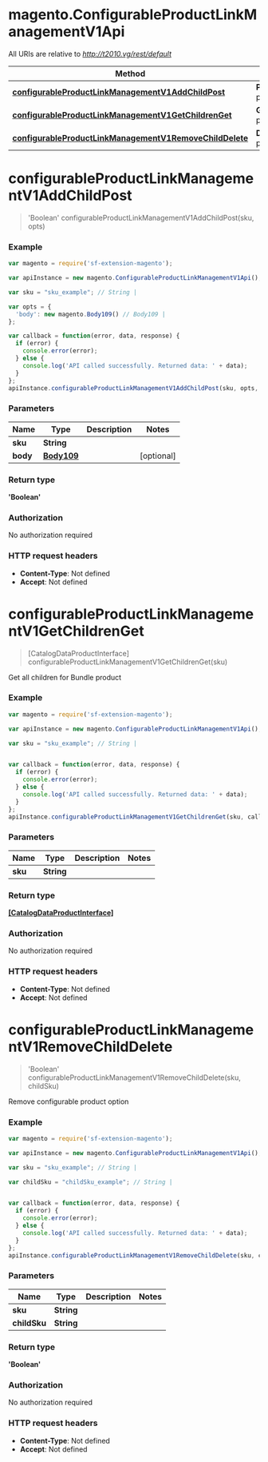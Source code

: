 # magento.ConfigurableProductLinkManagementV1Api

All URIs are relative to *http://t2010.vg/rest/default*

Method | HTTP request | Description
------------- | ------------- | -------------
[**configurableProductLinkManagementV1AddChildPost**](ConfigurableProductLinkManagementV1Api.md#configurableProductLinkManagementV1AddChildPost) | **POST** /V1/configurable-products/{sku}/child | 
[**configurableProductLinkManagementV1GetChildrenGet**](ConfigurableProductLinkManagementV1Api.md#configurableProductLinkManagementV1GetChildrenGet) | **GET** /V1/configurable-products/{sku}/children | 
[**configurableProductLinkManagementV1RemoveChildDelete**](ConfigurableProductLinkManagementV1Api.md#configurableProductLinkManagementV1RemoveChildDelete) | **DELETE** /V1/configurable-products/{sku}/children/{childSku} | 


<a name="configurableProductLinkManagementV1AddChildPost"></a>
# **configurableProductLinkManagementV1AddChildPost**
> &#39;Boolean&#39; configurableProductLinkManagementV1AddChildPost(sku, opts)





### Example
```javascript
var magento = require('sf-extension-magento');

var apiInstance = new magento.ConfigurableProductLinkManagementV1Api();

var sku = "sku_example"; // String | 

var opts = { 
  'body': new magento.Body109() // Body109 | 
};

var callback = function(error, data, response) {
  if (error) {
    console.error(error);
  } else {
    console.log('API called successfully. Returned data: ' + data);
  }
};
apiInstance.configurableProductLinkManagementV1AddChildPost(sku, opts, callback);
```

### Parameters

Name | Type | Description  | Notes
------------- | ------------- | ------------- | -------------
 **sku** | **String**|  | 
 **body** | [**Body109**](Body109.md)|  | [optional] 

### Return type

**&#39;Boolean&#39;**

### Authorization

No authorization required

### HTTP request headers

 - **Content-Type**: Not defined
 - **Accept**: Not defined

<a name="configurableProductLinkManagementV1GetChildrenGet"></a>
# **configurableProductLinkManagementV1GetChildrenGet**
> [CatalogDataProductInterface] configurableProductLinkManagementV1GetChildrenGet(sku)



Get all children for Bundle product

### Example
```javascript
var magento = require('sf-extension-magento');

var apiInstance = new magento.ConfigurableProductLinkManagementV1Api();

var sku = "sku_example"; // String | 


var callback = function(error, data, response) {
  if (error) {
    console.error(error);
  } else {
    console.log('API called successfully. Returned data: ' + data);
  }
};
apiInstance.configurableProductLinkManagementV1GetChildrenGet(sku, callback);
```

### Parameters

Name | Type | Description  | Notes
------------- | ------------- | ------------- | -------------
 **sku** | **String**|  | 

### Return type

[**[CatalogDataProductInterface]**](CatalogDataProductInterface.md)

### Authorization

No authorization required

### HTTP request headers

 - **Content-Type**: Not defined
 - **Accept**: Not defined

<a name="configurableProductLinkManagementV1RemoveChildDelete"></a>
# **configurableProductLinkManagementV1RemoveChildDelete**
> &#39;Boolean&#39; configurableProductLinkManagementV1RemoveChildDelete(sku, childSku)



Remove configurable product option

### Example
```javascript
var magento = require('sf-extension-magento');

var apiInstance = new magento.ConfigurableProductLinkManagementV1Api();

var sku = "sku_example"; // String | 

var childSku = "childSku_example"; // String | 


var callback = function(error, data, response) {
  if (error) {
    console.error(error);
  } else {
    console.log('API called successfully. Returned data: ' + data);
  }
};
apiInstance.configurableProductLinkManagementV1RemoveChildDelete(sku, childSku, callback);
```

### Parameters

Name | Type | Description  | Notes
------------- | ------------- | ------------- | -------------
 **sku** | **String**|  | 
 **childSku** | **String**|  | 

### Return type

**&#39;Boolean&#39;**

### Authorization

No authorization required

### HTTP request headers

 - **Content-Type**: Not defined
 - **Accept**: Not defined

